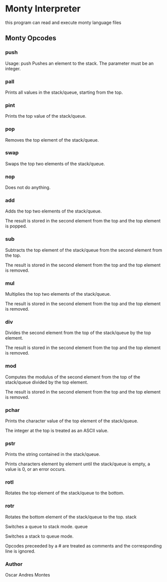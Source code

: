 # Monty Interpreter
this program can read and execute monty language files

## Monty Opcodes

### push

Usage: push <int>
Pushes an element to the stack.
The parameter <int> must be an integer.

### pall

Prints all values in the stack/queue, starting from the top.

### pint

Prints the top value of the stack/queue.

### pop

Removes the top element of the stack/queue.

### swap

Swaps the top two elements of the stack/queue.

### nop

Does not do anything.

### add

Adds the top two elements of the stack/queue.

The result is stored in the second element from the top and the top element is popped.

### sub

Subtracts the top element of the stack/queue from the second element from the top.

The result is stored in the second element from the top and the top element is removed.

### mul

Multiplies the top two elements of the stack/queue.

The result is stored in the second element from the top and the top element is removed.

### div

Divides the second element from the top of the stack/queue by the top element.

The result is stored in the second element from the top and the top element is removed.

### mod

Computes the modulus of the second element from the top of the stack/queue divided by the top element.

The result is stored in the second element from the top and the top element is removed.

### pchar

Prints the character value of the top element of the stack/queue.

The integer at the top is treated as an ASCII value.

### pstr

Prints the string contained in the stack/queue.

Prints characters element by element until the stack/queue is empty, a value is 0, or an error occurs.

### rotl

Rotates the top element of the stack/queue to the bottom.

### rotr

Rotates the bottom element of the stack/queue to the top.
stack

Switches a queue to stack mode.
queue

Switches a stack to queue mode.

Opcodes preceeded by a # are treated as comments and the corresponding line is ignored.

### Author 
Oscar Andres Montes
